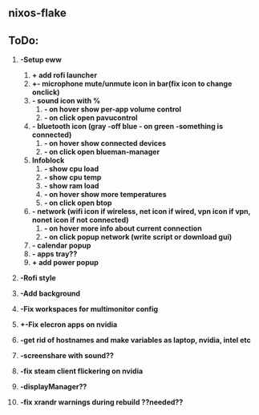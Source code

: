 ## nixos-flake

## ToDo:

1. **-Setup eww**
    1. **+ add rofi launcher**
    2. **+- microphone mute/unmute icon in bar(fix icon to change onclick)**
    3. **- sound icon with %**
        1. **- on hover show per-app volume control**
        2. **- on click open pavucontrol**
    4. **- bluetooth icon (gray -off blue - on green -something is connected)**
        1. **- on hover show connected devices**
        2. **- on click open blueman-manager**
    5. **Infoblock**
        1. **- show cpu load**
        2. **- show cpu temp**
        3. **- show ram load**
        4. **- on hover show more temperatures**
        5. **- on click open btop**
    6. **- network (wifi icon if wireless, net icon if wired, vpn icon if vpn, nonet icon if not connected)**
        1. **- on hover more info about current connection**
        2. **- on click popup network (write script or download gui)**
    7. **- calendar popup**
    8. **- apps tray??**
    9. **+ add power popup**

2. **-Rofi style**

3. **-Add background**

4. **-Fix workspaces for multimonitor config**

5. **+-Fix elecron apps on nvidia**

6. **-get rid of hostnames and make variables as laptop, nvidia, intel etc**

7. **-screenshare with sound??**

8. **-fix steam client flickering on nvidia**

9. **-displayManager??**

10. **-fix xrandr warnings during rebuild ??needed??**